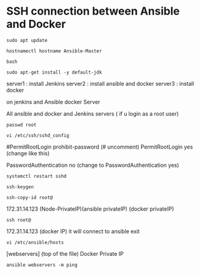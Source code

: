 # SSH connection between Ansible and Docker
````
sudo apt update
````

````
hostnamectl hostname Ansible-Master
````
````
bash
````
````
sudo apt-get install -y default-jdk
````
server1 : install Jenkins
server2 : install ansible and docker
server3 : install docker

on jenkins and Ansible docker Server


All ansible and docker and Jenkins servers  ( if u login as a root user)
````
passwd root 
````
````
vi /etc/ssh/sshd_config
````
#PermitRootLogin prohibit-password (# uncomment) PermitRootLogin yes (change like this)

PasswordAuthentication no (change to PasswordAuthentication yes)
````
systemctl restart sshd
````
````
ssh-keygen
````
````
ssh-copy-id root@
````
172.31.14.123 (Node-PrivateIP)(ansible privateIP) (docker privateIP)
````
ssh root@
````
172.31.14.123 (docker IP)
it will connect to ansible
exit
````
vi /etc/ansible/hosts
````
[webservers]    (top of the file)
Docker Private IP
````
ansible webservers -m ping
````
